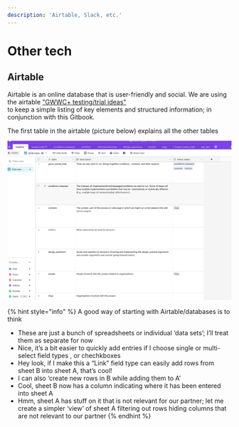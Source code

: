 ```yaml
---
description: 'Airtable, Slack, etc.'
---
```


# Other tech

## Airtable

Airtable is an online database that is user-friendly and social. We are using the airtable ["GWWC+ testing/trial ideas"](https://airtable.com/invite/l?inviteId=invrYLQD6MCwj5tzF&inviteToken=756e551c2eb2be11add77811fa080f3ac80c5adc68b402c5dcbbc4a16684b836&utm_source=email)  
to keep a simple listing of key elements and structured information; in conjunction with this Gitbook.

The first table in the airtable \(picture below\) explains all the other tables

![](../../.gitbook/assets/image.png)

{% hint style="info" %}
A good way of starting with Airtable/databases is to think

* These are just a bunch of spreadsheets or individual ‘data sets’; I’ll treat them as separate for now
* Nice, it’s a bit easier to quickly add entries if I choose single or multi-select field types , or chechkboxes
* Hey look, if I make this a “Link” field type can easily add rows from sheet B into sheet A, that’s cool!
* I can also ‘create new rows in B while adding them to A’
* Cool, sheet B now has a column indicating where it has been entered into sheet A
* Hmm, sheet A has stuff on it that is not relevant for our partner; let me create a simpler ‘view’ of sheet A filtering out rows hiding columns that are not relevant to our partner
{% endhint %}

